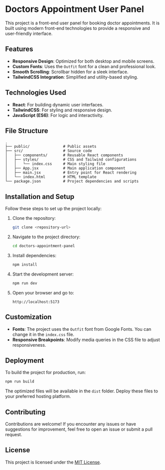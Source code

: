# Doctors Appointment User Panel

This project is a front-end user panel for booking doctor appointments. It is built using modern front-end technologies to provide a responsive and user-friendly interface.

## Features

- **Responsive Design**: Optimized for both desktop and mobile screens.
- **Custom Fonts**: Uses the `Outfit` font for a clean and professional look.
- **Smooth Scrolling**: Scrollbar hidden for a sleek interface.
- **TailwindCSS Integration**: Simplified and utility-based styling.

## Technologies Used

- **React**: For building dynamic user interfaces.
- **TailwindCSS**: For styling and responsive design.
- **JavaScript (ES6)**: For logic and interactivity.

## File Structure

```
.
├── public/               # Public assets
├── src/                  # Source code
│   ├── components/       # Reusable React components
│   ├── styles/           # CSS and Tailwind configurations
│   │   └── index.css     # Main styling file
│   ├── App.jsx           # Main application component
│   ├── main.jsx          # Entry point for React rendering
│   └── index.html        # HTML template
└── package.json          # Project dependencies and scripts
```

## Installation and Setup

Follow these steps to set up the project locally:

1. Clone the repository:
   ```bash
   git clone <repository-url>
   ```

2. Navigate to the project directory:
   ```bash
   cd doctors-appointment-panel
   ```

3. Install dependencies:
   ```bash
   npm install
   ```

4. Start the development server:
   ```bash
   npm run dev
   ```

5. Open your browser and go to:
   ```
   http://localhost:5173
   ```

## Customization

- **Fonts**: The project uses the `Outfit` font from Google Fonts. You can change it in the `index.css` file.
- **Responsive Breakpoints**: Modify media queries in the CSS file to adjust responsiveness.

## Deployment

To build the project for production, run:
```bash
npm run build
```

The optimized files will be available in the `dist` folder. Deploy these files to your preferred hosting platform.

## Contributing

Contributions are welcome! If you encounter any issues or have suggestions for improvement, feel free to open an issue or submit a pull request.

## License

This project is licensed under the [MIT License](https://opensource.org/licenses/MIT).

